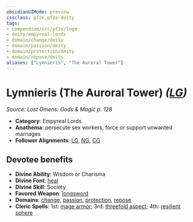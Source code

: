 ```yaml
---
obsidianUIMode: preview
cssclass: pf2e,pf2e-deity
tags:
- compendium/src/pf2e/logm
- deity/empyreal-lords
- domain/change/deity
- domain/passion/deity
- domain/protection/deity
- domain/repose/deity
aliases: ["Lymnieris", "The Auroral Tower"]
---
```

# Lymnieris (The Auroral Tower) *([LG](../../../rules/traits/lawful-goo-b1.md))*  
*Source: Lost Omens: Gods & Magic p. 128*  

- **Category**: Empyreal Lords
- **Anathema**: persecute sex workers, force or support unwanted marriages
- **Follower Alignments**: [LG](../../../rules/traits/lawful-goo-b1.md), [NG](../../../rules/traits/neutral-good-b1.md), [CG](../../../rules/traits/chaotic-good-b1.md)

## Devotee benefits

- **Divine Ability**: Wisdom or Charisma
- **Divine Font**: [heal](../../spells/heal.md)
- **Divine Skill**: Society
- **Favored Weapon**: [longsword](../../equipment/items/longsword.md)
- **Domains**: [change](../domains.md#Change), [passion](../domains.md#Passion), [protection](../domains.md#Protection), [repose](../domains.md#Repose)
- **Cleric Spells**: 1st: [mage armor](../../spells/mage-armor.md); 3rd: [threefold aspect](../../spells/threefold-aspect-apg.md); 4th: [resilient sphere](../../spells/resilient-sphere.md)